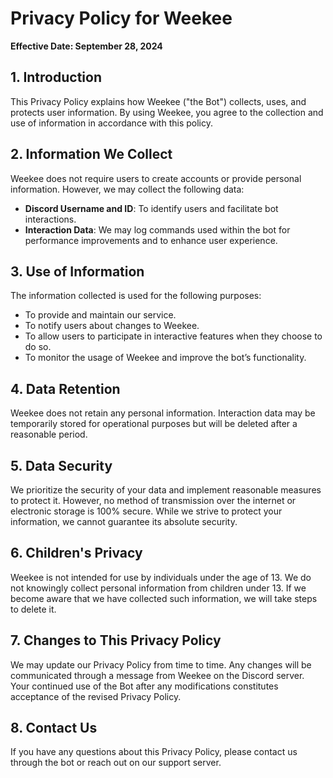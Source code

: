 # Privacy Policy for Weekee

**Effective Date: September 28, 2024**

## 1. Introduction
This Privacy Policy explains how Weekee ("the Bot") collects, uses, and protects user information. By using Weekee, you agree to the collection and use of information in accordance with this policy.

## 2. Information We Collect
Weekee does not require users to create accounts or provide personal information. However, we may collect the following data:

- **Discord Username and ID**: To identify users and facilitate bot interactions.
- **Interaction Data**: We may log commands used within the bot for performance improvements and to enhance user experience.

## 3. Use of Information
The information collected is used for the following purposes:

- To provide and maintain our service.
- To notify users about changes to Weekee.
- To allow users to participate in interactive features when they choose to do so.
- To monitor the usage of Weekee and improve the bot’s functionality.

## 4. Data Retention
Weekee does not retain any personal information. Interaction data may be temporarily stored for operational purposes but will be deleted after a reasonable period.

## 5. Data Security
We prioritize the security of your data and implement reasonable measures to protect it. However, no method of transmission over the internet or electronic storage is 100% secure. While we strive to protect your information, we cannot guarantee its absolute security.

## 6. Children's Privacy
Weekee is not intended for use by individuals under the age of 13. We do not knowingly collect personal information from children under 13. If we become aware that we have collected such information, we will take steps to delete it.

## 7. Changes to This Privacy Policy
We may update our Privacy Policy from time to time. Any changes will be communicated through a message from Weekee on the Discord server. Your continued use of the Bot after any modifications constitutes acceptance of the revised Privacy Policy.

## 8. Contact Us
If you have any questions about this Privacy Policy, please contact us through the bot or reach out on our support server.
